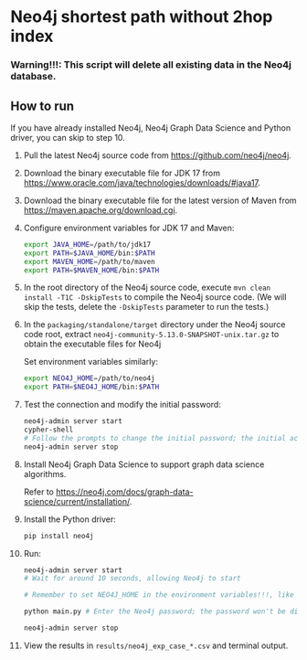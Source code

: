 # Neo4j shortest path without 2hop index

###  Warning!!!: This script will delete all existing data in the Neo4j database.

## How to run

If you have already installed Neo4j, Neo4j Graph Data Science and Python driver, you can skip to step 10.

1. Pull the latest Neo4j source code from https://github.com/neo4j/neo4j.
2. Download the binary executable file for JDK 17 from https://www.oracle.com/java/technologies/downloads/#java17.
3. Download the binary executable file for the latest version of Maven from https://maven.apache.org/download.cgi.
4. Configure environment variables for JDK 17 and Maven:

    ```bash
    export JAVA_HOME=/path/to/jdk17
    export PATH=$JAVA_HOME/bin:$PATH
    export MAVEN_HOME=/path/to/maven
    export PATH=$MAVEN_HOME/bin:$PATH
    ```

5. In the root directory of the Neo4j source code, execute `mvn clean install -T1C -DskipTests` to compile the Neo4j source code. (We will skip the tests, delete the `-DskipTests` parameter to run the tests.)
6. In the `packaging/standalone/target` directory under the Neo4j source code root, extract `neo4j-community-5.13.0-SNAPSHOT-unix.tar.gz` to obtain the executable files for Neo4j

    Set environment variables similarly:

    ```bash
    export NEO4J_HOME=/path/to/neo4j
    export PATH=$NEO4J_HOME/bin:$PATH
    ```

7. Test the connection and modify the initial password:

    ```bash
    neo4j-admin server start
    cypher-shell
    # Follow the prompts to change the initial password; the initial account and password are both neo4j
    neo4j-admin server stop
    ```

8. Install Neo4j Graph Data Science to support graph data science algorithms.

    Refer to https://neo4j.com/docs/graph-data-science/current/installation/.

9. Install the Python driver:

    ```bash
    pip install neo4j
    ```

10. Run:

    ```bash
    neo4j-admin server start
    # Wait for around 10 seconds, allowing Neo4j to start

    # Remember to set NEO4J_HOME in the environment variables!!!, like export  NEO4J_HOME = /path/to/neo4j-community-5.13.0-SNAPSHOT

    python main.py # Enter the Neo4j password; the password won't be displayed, similar to most password entry methods on Linux

    neo4j-admin server stop
    ```

11. View the results in `results/neo4j_exp_case_*.csv` and terminal output.